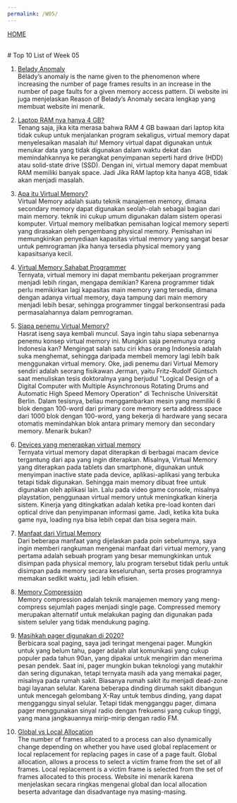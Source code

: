 ```yaml
---
permalink: /W05/
---
```

[HOME](../)

<br>
# Top 10 List of Week 05

1. [Belady Anomaly](https://www.geeksforgeeks.org/beladys-anomaly-in-page-replacement-algorithms/)<br>
Bélády’s anomaly is the name given to the phenomenon where increasing the number of page frames results in an increase in the number of page faults for a given memory access pattern. Di website ini juga menjelaskan Reason of Belady’s Anomaly secara lengkap yang membuat website ini menarik.

2. [Laptop RAM nya hanya 4 GB?](https://searchstorage.techtarget.com/definition/virtual-memory)<br>
Tenang saja, jika kita merasa bahwa RAM 4 GB bawaan dari laptop kita tidak cukup untuk menjalankan program sekaligus, virtual memory dapat menyelesaikan masalah itu! Memory virtual dapat digunakan untuk menukar data yang tidak digunakan dalam waktu dekat dan memindahkannya ke perangkat penyimpanan seperti hard drive (HDD) atau solid-state drive (SSD). Dengan ini, virtual memory dapat membuat RAM memiliki banyak space. Jadi Jika RAM laptop kita hanya 4GB, tidak akan menjadi masalah.

3. [Apa itu Virtual Memory?](https://searchstorage.techtarget.com/definition/virtual-memory)<br>
Virtual Memory adalah suatu teknik manajemen memory, dimana secondary memory dapat digunakan seolah-olah sebagai bagian dari main memory. teknik ini cukup umum digunakan dalam sistem operasi komputer. Virtual memory melibatkan pemisahan logical memory seperti yang dirasakan oleh pengembang physical memory. Pemisahan ini memungkinkan penyediaan kapasitas virtual memory yang sangat besar untuk pemrograman jika hanya tersedia physical memory yang kapasitsanya kecil.

4. [Virtual Memory Sahabat Programmer](https://www.academia.edu/42880365/Operating_System_Concepts_10th_Edition)<br>
Ternyata, virtual memory ini dapat membantu pekerjaan programmer menjadi lebih ringan, mengapa demikian? Karena programmer tidak perlu memikirkan lagi kapasitas main memory yang tersedia, dimana dengan adanya virtual memory, daya tampung dari  main memory menjadi lebih besar, sehingga programmer tinggal berkonsentrasi pada permasalahannya dalam pemrograman.

5. [Siapa penemu Virtual Memory?](https://networkencyclopedia.com/virtual-memory/)<br>
Hasrat iseng saya kembali muncul. Saya ingin tahu siapa sebenarnya penemu konsep virtual memory ini. Mungkin saja penemunya orang Indonesia kan? Mengingat salah satu ciri khas orang Indonesia adalah suka menghemat, sehingga daripada membeli memory lagi lebih baik menggunakan virtual memory. Oke, jadi penemu dari Virtual Memory sendiri adalah seorang fisikawan Jerman, yaitu Fritz-Rudolf Güntsch saat menuliskan tesis doktoralnya yang berjudul "Logical Design of a Digital Computer with Multiple Asynchronous Rotating Drums and Automatic High Speed Memory Operation" di Technische Universität Berlin. Dalam tesisnya, beliau menggambarkan mesin yang memiliki 6 blok dengan 100-word dari primary core memory serta address space dari 1000 blok dengan 100-word, yang bekerja di hardware yang secara otomatis memindahkan blok antara primary memory dan secondary memory. Menarik bukan?

6. [Devices yang menerapkan virtual memory](https://classroom.synonym.com/devices-use-virtual-memory-16358.html)<br>
Ternyata virtual memory dapat diterapkan di berbagai macam device tergantung dari apa yang ingin diterapkan. Misalnya, Virtual Memory yang diterapkan pada tablets dan smartphone, digunakan untuk menyimpan inactive state pada device, aplikasi-aplikasi yang terbuka tetapi tidak digunakan. Sehingga main memory dibuat free untuk digunakan oleh aplikasi lain. Lalu pada video game console, misalnya playstation, penggunaan virtual memory untuk meningkatkan kinerja sistem. Kinerja yang ditingkatkan adalah ketika pre-load konten dari optical drive dan penyimpanan informasi game. Jadi, ketika kita buka game nya, loading nya bisa lebih cepat dan bisa segera main.

7. [Manfaat dari Virtual Memory](https://www.academia.edu/42880365/Operating_System_Concepts_10th_Edition)<br>
Dari beberapa manfaat yang dijelaskan pada poin sebelumnya, saya ingin memberi rangkuman mengenai manfaat dari virtual memory, yang pertama adalah sebuah program yang besar memungkinkan untuk disimpan pada physical memory, lalu program tersebut tidak perlu untuk disimpan pada memory secara keseluruhan, serta proses programnya memakan sedikit waktu, jadi lebih efisien.

8. [Memory Compression](https://www.academia.edu/42880365/Operating_System_Concepts_10th_Edition)<br>
Memory compression adalah teknik manajemen memory yang meng-compress sejumlah pages menjadi single page. Compressed memory merupakan alternatif untuk melakukan paging dan digunakan pada sistem seluler yang tidak mendukung paging.

9. [Masihkah pager digunakan di 2020?](https://www.thehealthy.com/healthcare/doctors/hospital-pagers/)<br>
Berbicara soal paging, saya jadi teringat mengenai pager. Mungkin untuk yang belum tahu, pager adalah alat komunikasi yang cukup populer pada tahun 90an, yang dipakai untuk mengirim dan menerima pesan pendek. Saat ini, pager mungkin bukan teknologi yang mutakhir dan sering digunakan, tetapi ternyata masih ada yang memakai pager, misalnya pada rumah sakit. Biasanya rumah sakit itu menjadi dead-zone bagi layanan selular. Karena beberapa dinding dirumah sakit dibangun untuk mencegah gelombang X-Ray untuk tembus dinding, yang dapat mengganggu sinyal selular. Tetapi tidak mengganggu pager, dimana pager menggunakan sinyal radio dengan frekuensi yang cukup tinggi, yang mana jangkauannya mirip-mirip dengan radio FM.

10. [Global vs Local Allocation](https://en.wikipedia.org/wiki/7)<br>
The number of frames allocated to a process can also dynamically change depending on whether you have used global replacement or local replacement for replacing pages in case of a page fault. Global allocation, allows a process to select a victim frame from the set of all frames. Local replacement is a victim frame is selected from the set of frames allocated to this process. Website ini menarik karena menjelaskan secara ringkas mengenai global dan local allocation beserta advantage dan disadvantage nya masing-masing.
